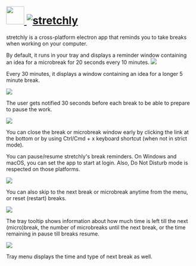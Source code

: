 # [<img src="https://cdn.jsdelivr.net/gh/AdmiringWorm/chocolatey-packages@d2b87921365d4a6237272f2ec549c754586bbb53/icons/stretchly.png" height="48" width="48" /> ![stretchly](https://img.shields.io/chocolatey/v/stretchly.svg?label=stretchly&style=for-the-badge)](https://chocolatey.org/packages/stretchly)

stretchly is a cross-platform electron app that reminds you to take breaks when working on your computer.

By default, it runs in your tray and displays a reminder window containing an idea for a microbreak for 20 seconds every 10 minutes.
![](https://cdn.jsdelivr.net/gh/AdmiringWorm/chocolatey-packages@c592d0f5d2e6af4318160c2a37dae0a8d49e754c/automatic/stretchly/screenshots/stretchly-microbreak.png)

Every 30 minutes, it displays a window containing an idea for a longer 5 minute break.

![](https://cdn.jsdelivr.net/gh/AdmiringWorm/chocolatey-packages@c592d0f5d2e6af4318160c2a37dae0a8d49e754c/automatic/stretchly/screenshots/stretchly-break.png)

The user gets notified 30 seconds before each break to be able to prepare to pause the work.

![](https://cdn.jsdelivr.net/gh/hovancik/stretchly@ae002c8e8342a6fa507f3004385a96b52969255b/stretchly-notification.png)

You can close the break or microbreak window early by clicking the link at the bottom or by using Ctrl/Cmd + x keyboard shortcut (when not in strict mode).

You can pause/resume stretchly's break reminders. On Windows and macOS, you can set the app to start at login. Also, Do Not Disturb mode is respected on those platforms.

![](https://cdn.jsdelivr.net/gh/AdmiringWorm/chocolatey-packages@f158c4d2fe17a22a2a94e17ad674dd427ebeaeda/automatic/stretchly/screenshots//stretchly-tray-1.png)

You can also skip to the next break or microbreak anytime from the menu, or reset (restart) breaks.

![](https://cdn.jsdelivr.net/gh/AdmiringWorm/chocolatey-packages@f158c4d2fe17a22a2a94e17ad674dd427ebeaeda/automatic/stretchly/screenshots//stretchly-tray-2.png)

The tray tooltip shows information about how much time is left till the next (micro)break, the number of microbreaks until the next break, or the time remaining in pause till breaks resume.

![](https://cdn.jsdelivr.net/gh/hovancik/stretchly@ae002c8e8342a6fa507f3004385a96b52969255b/stretchly-tray-3.png)

Tray menu displays the time and type of next break as well.
